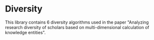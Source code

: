 # Diversity
This library contains 6 diversity algorithms used in the paper "Analyzing research diversity of scholars based on multi-dimensional calculation of knowledge entities". 
